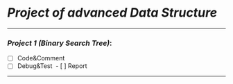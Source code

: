 # *Project of advanced Data Structure*
---
### *Project 1 (Binary Search Tree)*:
  - [ ] Code&Comment
  - [ ] Debug&Test
  - [ ] Report
  
---

